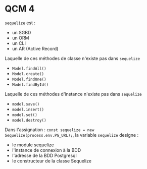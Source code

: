 # QCM 4

`sequelize` est : 
- un SGBD
- un ORM
- un CLI
- un AR (Active Record)


Laquelle de ces méthodes de classe n'existe pas dans `sequelize`
- `Model.findAll()`
- `Model.create()`
- `Model.findOne()`
- `Model.findById()`


Laquelle de ces méthodes d'instance n'existe pas dans `sequelize`
- `model.save()`
- `model.insert()`
- `model.set()`
- `model.destroy()`


Dans l'assignation : `const sequelize = new Sequelize(process.env.PG_URL);`, la variable `sequelize` designe :
- le module sequelize
- l'instance de connexion à la BDD 
- l'adresse de la BDD Postgresql
- le constructeur de la classe Sequelize

